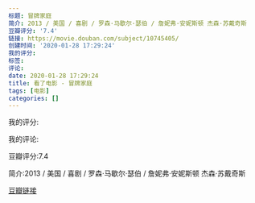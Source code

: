 ```yaml
---
标题: 冒牌家庭
简介: 2013 / 美国 / 喜剧 / 罗森·马歇尔·瑟伯 / 詹妮弗·安妮斯顿 杰森·苏戴奇斯
豆瓣评分: '7.4'
链接: https://movie.douban.com/subject/10745405/
创建时间: '2020-01-28 17:29:24'
我的评分:
标签:
评论:
date: 2020-01-28 17:29:24
title: 看了电影 - 冒牌家庭
tags: [电影]
categories: []
---
```


我的评分:

我的评论:

豆瓣评分:7.4

简介:2013 / 美国 / 喜剧 / 罗森·马歇尔·瑟伯 / 詹妮弗·安妮斯顿 杰森·苏戴奇斯

[豆瓣链接](https://movie.douban.com/subject/10745405/)

